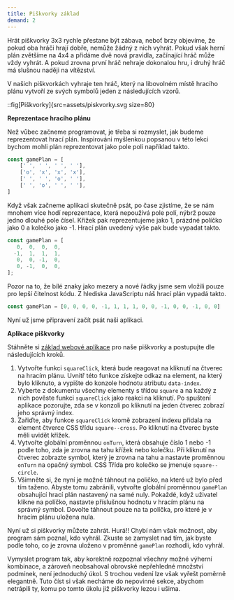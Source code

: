 ```yaml
---
title: Piškvorky základ
demand: 2
---
```


Hrát piškvorky 3x3 rychle přestane být zábava, neboť brzy objevíme, že pokud oba hráči hrají dobře, nemůže žádný z nich vyhrát. Pokud však herní plán zvětšíme na 4x4 a přidáme dvě nová pravidla, začínající hráč může vždy vyhrát. A pokud zrovna první hráč nehraje dokonalou hru, i druhý hráč má slušnou naději na vítězství.

V našich piškvorkách vyhraje ten hráč, který na libovolném místě hracího plánu vytvoří ze svých symbolů jeden z následujících vzorů.

::fig[Piškvorky]{src=assets/piskvorky.svg size=80}

**Reprezentace hracího plánu**

Než vůbec začneme programovat, je třeba si rozmyslet, jak budeme reprezentovat hrací plán. Inspirováni myšlenkou popsanou v této lekci bychom mohli plán reprezentovat jako pole polí například takto.

```js
const gamePlan = [
	[' ', ' ', ' ', ' '],
	['o', 'x', 'x', 'x'],
	[' ', ' ', 'o', ' '],
	[' ', 'o', ' ', ' '],
]
```

Když však začneme aplikaci skutečně psát, po čase zjistíme, že se nám mnohem více hodí reprezentace, která nepoužívá pole polí, nýbrž pouze jedno dlouhé pole čísel. Křížek pak reprezentujeme jako 1, prázdné políčko jako 0 a kolečko jako -1. Hrací plán uvedený výše pak bude vypadat takto.

<!-- prettier-ignore -->
```js
const gamePlan = [
   0,  0,  0,  0,
  -1,  1,  1,  1,
   0,  0, -1,  0,
   0, -1,  0,  0,
];
```

Pozor na to, že bílé znaky jako mezery a nové řádky jsme sem vložili pouze pro lepší čitelnost kódu. Z hlediska JavaScriptu náš hrací plán vypadá takto.

```js
const gamePlan = [0, 0, 0, 0, -1, 1, 1, 1, 0, 0, -1, 0, 0, -1, 0, 0]
```

Nyní už jsme připravení začít psát naši aplikaci.

**Aplikace piškvorky**

Stáhněte si [základ webové aplikace](assets/piskvorky-zadani.zip) pro naše piškvorky a postupujte dle následujících kroků.

1. Vytvořte funkci `squareClick`, která bude reagovat na kliknutí na čtverec na hracím plánu. Uvnitř této funkce získejte odkaz na element, na který bylo kliknuto, a vypište do konzole hodnotu atributu `data-index`.
1. Vyberte z dokumentu všechny elementy s třídou `square` a na každý z nich pověste funkci `squareClick` jako reakci na kliknutí. Po spuštení aplikace pozorujte, zda se v konzoli po kliknutí na jeden čtverec zobrazí jeho správný index.
1. Zařiďte, aby funkce `squareClick` kromě zobrazení indexu přidala na element čtverce CSS třídu `square--cross`. Po kliknutí na čtverec byste měli uvidět křížek.
1. Vytvořte globální proměnnou `onTurn`, která obsahuje číslo 1 nebo -1 podle toho, zda je zrovna na tahu křížek nebo kolečku. Při kliknutí na čtverec zobrazte symbol, který je zrovna na tahu a nastavte proměnnou `onTurn` na opačný symbol. CSS Třída pro kolečko se jmenuje `square--circle`.
1. Všimněte si, že nyní je možné táhnout na poličko, na které už bylo před tím taženo. Abyste tomu zabránili, vytvořte globální proměnnou `gamePlan` obsahující hrací plán nastavený na samé nuly. Pokaždé, když uživatel klikne na políčko, nastavte příslušnou hodnotu v hracím plánu na správný symbol. Dovolte táhnout pouze na ta políčka, pro které je v hracím plánu uložena nula.

Nyní už si piškvorky můžete zahrát. Hurá!! Chybí nám však možnost, aby program sám poznal, kdo vyhrál. Zkuste se zamyslet nad tím, jak byste podle toho, co je zrovna uloženo v proměnné `gamePlan` rozhodli, kdo vyhrál.

Vymyslet program tak, aby korektně rozpoznal všechny možné výherní kombinace, a zároveň neobsahoval obrovské nepřehledné množství podmínek, není jednoduchý úkol. S trochou vedení lze však vyřešt poměrně elegantně. Tuto číst si však necháme do nepovinné sekce, abychom netrápili ty, komu po tomto úkolu již piškvorky lezou i ušima.
